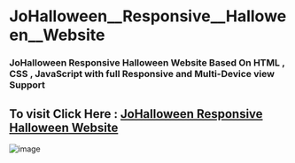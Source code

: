 # JoHalloween__Responsive__Halloween__Website
 
 ### JoHalloween Responsive Halloween Website Based On HTML , CSS , JavaScript with full Responsive and Multi-Device view Support
 
## To visit Click Here : <a href="https://shubham996633.github.io/JoHalloween__Responsive__Halloween__Website/">JoHalloween Responsive Halloween Website</a>
 
 
 ![image](https://user-images.githubusercontent.com/65014926/185430809-313dcd1e-94e7-4e9c-8fb6-18bd67f4be54.png)


